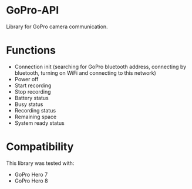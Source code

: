 # GoPro-API
Library for GoPro camera communication.

# Functions
- Connection init (searching for GoPro bluetooth address, connecting by bluetooth, turning on WiFi and connecting to this network)
- Power off
- Start recording
- Stop recording
- Battery status
- Busy status
- Recording status
- Remaining space
- System ready status

# Compatibility
This library was tested with:
- GoPro Hero 7
- GoPro Hero 8
